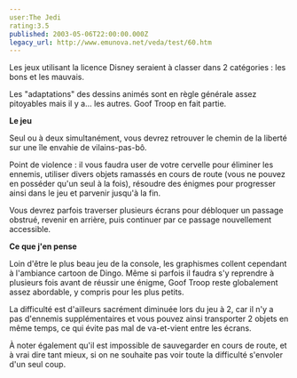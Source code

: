 ```yaml
---
user:The Jedi
rating:3.5
published: 2003-05-06T22:00:00.000Z
legacy_url: http://www.emunova.net/veda/test/60.htm
---
```

Les jeux utilisant la licence Disney seraient à classer dans 2 catégories : les bons et les mauvais.  

Les "adaptations" des dessins animés sont en règle générale assez pitoyables mais il y a... les autres. Goof Troop en fait partie.  

  

**Le jeu**  

Seul ou à deux simultanément, vous devrez retrouver le chemin de la liberté sur une île envahie de vilains-pas-bô.  

Point de violence : il vous faudra user de votre cervelle pour éliminer les ennemis, utiliser divers objets ramassés en cours de route (vous ne pouvez en posséder qu'un seul à la fois), résoudre des énigmes pour progresser ainsi dans le jeu et parvenir jusqu'à la fin.  

Vous devrez parfois traverser plusieurs écrans pour débloquer un passage obstrué, revenir en arrière, puis continuer par ce passage nouvellement accessible.  

  

**Ce que j'en pense**  

Loin d'être le plus beau jeu de la console, les graphismes collent cependant à l'ambiance cartoon de Dingo. Même si parfois il faudra s'y reprendre à plusieurs fois avant de réussir une énigme, Goof Troop reste globalement assez abordable, y compris pour les plus petits.  

La difficulté est d'ailleurs sacrément diminuée lors du jeu à 2, car il n'y a pas d'ennemis supplémentaires et vous pouvez ainsi transporter 2 objets en même temps, ce qui évite pas mal de va-et-vient entre les écrans.  

À noter également qu'il est impossible de sauvegarder en cours de route, et à vrai dire tant mieux, si on ne souhaite pas voir toute la difficulté s'envoler d'un seul coup.